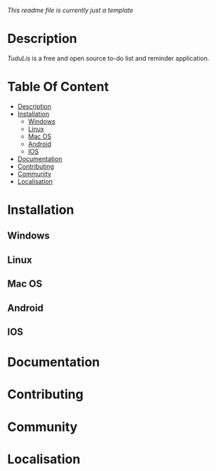 *This readme file is currently just a template*

# Description
*TuduLis* is a free and open source to-do list and reminder application.

# Table Of Content
- [Description](#description)
- [Installation](#installation)
  - [Windows](#windows)
  - [Linux](#linux)
  - [Mac OS](#mac-os)
  - [Android](#android)
  - [IOS](#ios)
- [Documentation](#documentation)
- [Contributing](#contributing)
- [Community](#community)
- [Localisation](#localisation)

# Installation
## Windows
## Linux
## Mac OS
## Android
## IOS

# Documentation

# Contributing

# Community

# Localisation
